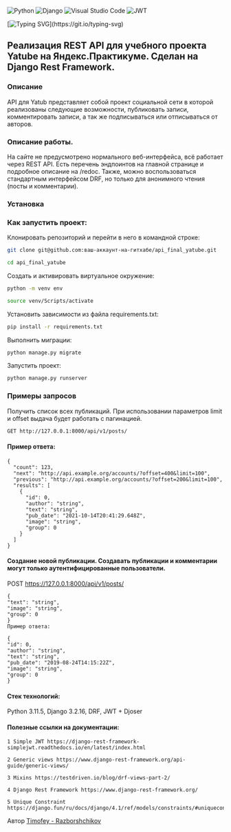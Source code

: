 ![Python](https://img.shields.io/badge/python-3670A0?style=for-the-badge&logo=python&logoColor=ffdd54) ![Django](https://img.shields.io/badge/django-%23092E20.svg?style=for-the-badge&logo=django&logoColor=white) ![Visual Studio Code](https://img.shields.io/badge/Visual%20Studio%20Code-0078d7.svg?style=for-the-badge&logo=visual-studio-code&logoColor=white)
![JWT](https://img.shields.io/badge/JWT-black?style=for-the-badge&logo=JSON%20web%20tokens)

[![Typing SVG](https://readme-typing-svg.herokuapp.com?color=%2336BCF7&lines=Hi,+I'am+a+Python+developer.)](https://git.io/typing-svg)
## Реализация REST API для учебного проекта Yatube на Яндекс.Практикуме. Сделан на Django Rest Framework.

### Описание

API для Yatub представляет собой проект социальной сети в которой реализованы следующие возможности, публиковать записи, комментировать записи, а так же подписываться или отписываться от авторов.

### Описание работы.

На сайте не предусмотрено нормального веб-интерфейса, всё работает через REST API. Есть перечень эндпоинтов на главной странице и подробное описание на /redoc. Также, можно воспользоваться стандартным интерфейсом DRF, но только для анонимного чтения (посты и комментарии).

### Установка

### Как запустить проект:

Клонировать репозиторий и перейти в него в командной строке:
```bash
git clone git@github.com:ваш-аккаунт-на-гитхабе/api_final_yatube.git

cd api_final_yatube
```
Cоздать и активировать виртуальное окружение:
```bash
python -m venv env

source venv/Scripts/activate
```
Установить зависимости из файла requirements.txt:
```bash
pip install -r requirements.txt
```
Выполнить миграции:
```bash
python manage.py migrate
```
Запустить проект:
```bash
python manage.py runserver
```
### Примеры запросов

Получить список всех публикаций. При использовании параметров limit и offset выдача будет работать с пагинацией.
```bash
GET http://127.0.0.1:8000/api/v1/posts/
```
#### Пример ответа:
```
{
  "count": 123,
  "next": "http://api.example.org/accounts/?offset=400&limit=100",
  "previous": "http://api.example.org/accounts/?offset=200&limit=100",
  "results": [
    {
      "id": 0,
      "author": "string",
      "text": "string",
      "pub_date": "2021-10-14T20:41:29.648Z",
      "image": "string",
      "group": 0
    }
  ]
}
```
#### Создание новой публикации. Создавать публикации и комментарии могут только аутентифицированные пользователи.
POST https://127.0.0.1:8000/api/v1/posts/
```
{
"text": "string",
"image": "string",
"group": 0
}
Пример ответа:

{
"id": 0,
"author": "string",
"text": "string",
"pub_date": "2019-08-24T14:15:22Z",
"image": "string",
"group": 0
}
```
#### Стек технологий:

Python 3.11.5,
Django 3.2.16,
DRF,
JWT + Djoser

#### Полезные ссылки на документации:
```
1 Simple JWT https://django-rest-framework-simplejwt.readthedocs.io/en/latest/index.html
```
```
2 Generic views https://www.django-rest-framework.org/api-guide/generic-views/
```
```
3 Mixins https://testdriven.io/blog/drf-views-part-2/
```
```
4 Django Rest Framework https://www.django-rest-framework.org/
```
```
5 Unique Constraint https://django.fun/ru/docs/django/4.1/ref/models/constraints/#uniqueconstraint
```


Автор
[Timofey - Razborshchikov](https://github.com/Timofey3085)
